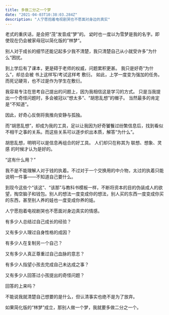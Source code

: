 ```yaml
---
title: 多做二分之一个梦
date: "2021-04-03T10:38:03.284Z"
description: "人宁愿抱着电视剧哭也不愿面对身边的真实"
---
```


老式的重庆话，是会把“茂”发音成“梦”的。
幼时也一度以为雪梦是我的名字。即使现在仍会被家母冠以简化版的”林梦“。

别人对于成长的细节还能记起多少我不清楚，我只清楚自己从小就受许多”为什么“困扰。

到上学后有了课本，更是碍于老师的权威，问题累积更甚。
我只是好奇“为什么”，却总会被 书上这样写/考试这样考 敷衍。
如此，上学一度变为强加的任务。而死记硬背，也不过是作为学生在敷衍。

我容易专注在思考自己提出的问题上，因为我相信这是学习的方式。
只是当我提出一个奇怪问题时，多会被冠以“想太多”、“胡思乱想”的帽子。
当然最多的肯定是“不知道”。

因此，好奇心反倒将我推向安静与孤独。

而“胡思乱想”，却成为我的工具，足以让我因为好奇饕餮过纷繁信息后，找到看似不相干之事的关系。而这些关系可以逐步织出本质，解答“为什么”。

胡思乱想，明明可以是信息再组合的好工具。
人们却只在称其为 联想、想象、灵感 的时候才认为是好的。

“这有什么用？”

我不是不能理解人对于钱的执着。不过对于一个交换用的中介物，太过的执着只能说明一件事——不知道自己要什么。

到现今这些个“该这”、“该那”与教科书模板一样，不断将资本的目的伪装成人的欲望，掏空脑子和钱包。别人的想法一度变成你的想法，别人买的东西一度变成你买的东西，甚至别人养的娃也一度变成你养的娃。

人宁愿抱着电视剧哭也不愿面对身边真实的情感。

有多少人总结过自己成长的经验？

又有多少人理过自身性格的成因？

有多少人在复制另一个自己？

又有多少人真正尊重过自己血脉的意志？

有多少人指望小孩去完成自己未达成之事？

又有多少人回答过小孩提出的奇怪问题？

回答的上来吗？

不能说我就清楚自己想要的是什么，但认清事实也绝不是为了放弃。

如果简化版的“林梦”成立，那别人做一个梦，我就要多做二分之一个。
